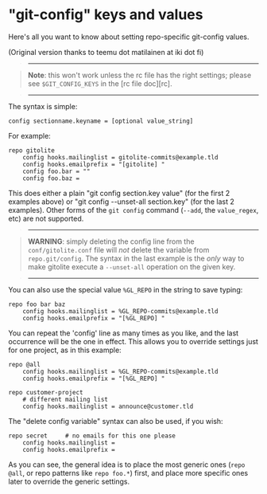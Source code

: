 # "git-config" keys and values

Here's all you want to know about setting repo-specific git-config values.

(Original version thanks to teemu dot matilainen at iki dot fi)

>   ----

>   **Note**: this won't work unless the rc file has the right settings;
>   please see `$GIT_CONFIG_KEYS` in the [rc file doc][rc].

>   ----

The syntax is simple:

    config sectionname.keyname = [optional value_string]

For example:

    repo gitolite
        config hooks.mailinglist = gitolite-commits@example.tld
        config hooks.emailprefix = "[gitolite] "
        config foo.bar = ""
        config foo.baz =

This does either a plain "git config section.key value" (for the first 2
examples above) or "git config --unset-all section.key" (for the last 2
examples).  Other forms of the `git config` command (`--add`, the
`value_regex`, etc) are not supported.

>   ----

>   **WARNING**: simply deleting the config line from the `conf/gitolite.conf`
>   file will *not* delete the variable from `repo.git/config`.  The syntax in
>   the last example is the *only* way to make gitolite execute a
>   `--unset-all` operation on the given key.

>   ----

You can also use the special value `%GL_REPO` in the string to save typing:

    repo foo bar baz
        config hooks.mailinglist = %GL_REPO-commits@example.tld
        config hooks.emailprefix = "[%GL_REPO] "

You can repeat the 'config' line as many times as you like, and the last
occurrence will be the one in effect.  This allows you to override settings
just for one project, as in this example:

    repo @all
        config hooks.mailinglist = %GL_REPO-commits@example.tld
        config hooks.emailprefix = "[%GL_REPO] "

    repo customer-project
        # different mailing list
        config hooks.mailinglist = announce@customer.tld

The "delete config variable" syntax can also be used, if you wish:

    repo secret     # no emails for this one please
        config hooks.mailinglist =
        config hooks.emailprefix =

As you can see, the general idea is to place the most generic ones (`repo
@all`, or repo patterns like `repo foo.*`) first, and place more specific ones
later to override the generic settings.
